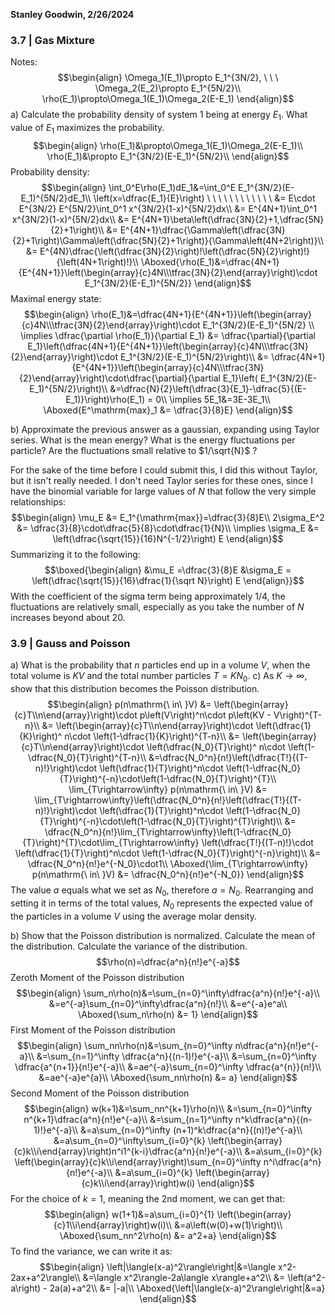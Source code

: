 **Stanley Goodwin, 2/26/2024**

### 3.7 | Gas Mixture
Notes:
$$\begin{align}
\Omega_1(E_1)\propto E_1^{3N/2}, \ \ \ \Omega_2(E_2)\propto E_1^{5N/2}\\
\rho(E_1)\propto\Omega_1(E_1)\Omega_2(E-E_1)
\end{align}$$
a) Calculate the probability density of system 1 being at energy $E_1$.
	What value of $E_1$ maximizes the probability.
$$\begin{align}
\rho(E_1)&\propto\Omega_1(E_1)\Omega_2(E-E_1)\\
\rho(E_1)&\propto E_1^{3N/2}(E-E_1)^{5N/2}\\
\end{align}$$
Probability density:
$$\begin{align}
\int_0^E\rho(E_1)dE_1&=\int_0^E E_1^{3N/2}(E-E_1)^{5N/2}dE_1\\
\left(x=\dfrac{E_1}{E}\right) \ \ \ \ \ \ \ \ \ \ \ \ &= E\cdot E^{3N/2} E^{5N/2}\int_0^1 x^{3N/2}(1-x)^{5N/2}dx\\
&= E^{4N+1}\int_0^1 x^{3N/2}(1-x)^{5N/2}dx\\
&= E^{4N+1}\beta\left(\dfrac{3N}{2}+1,\dfrac{5N}{2}+1\right)\\
&= E^{4N+1}\dfrac{\Gamma\left(\dfrac{3N}{2}+1\right)\Gamma\left(\dfrac{5N}{2}+1\right)}{\Gamma\left(4N+2\right)}\\
&= E^{4N}\dfrac{\left(\dfrac{3N}{2}\right)!\left(\dfrac{5N}{2}\right)!}{\left(4N+1\right)!}\\
\Aboxed{\rho(E_1)&=\dfrac{4N+1}{E^{4N+1}}\left(\begin{array}{c}4N\\\tfrac{3N}{2}\end{array}\right)\cdot E_1^{3N/2}(E-E_1)^{5N/2}}
\end{align}$$
Maximal energy state:
$$\begin{align}
\rho(E_1)&=\dfrac{4N+1}{E^{4N+1}}\left(\begin{array}{c}4N\\\tfrac{3N}{2}\end{array}\right)\cdot E_1^{3N/2}(E-E_1)^{5N/2} \\
\implies \dfrac{\partial \rho(E_1)}{\partial E_1} &= \dfrac{\partial}{\partial E_1}\left(\dfrac{4N+1}{E^{4N+1}}\left(\begin{array}{c}4N\\\tfrac{3N}{2}\end{array}\right)\cdot E_1^{3N/2}(E-E_1)^{5N/2}\right)\\
&= \dfrac{4N+1}{E^{4N+1}}\left(\begin{array}{c}4N\\\tfrac{3N}{2}\end{array}\right)\cdot\dfrac{\partial}{\partial E_1}\left( E_1^{3N/2}(E-E_1)^{5N/2}\right)\\
&=\dfrac{N}{2}\left(\dfrac{3}{E_1}-\dfrac{5}{(E-E_1)}\right)\rho(E_1) = 0\\
\implies 5E_1&=3E-3E_1\\
\Aboxed{E^\mathrm{max}_1 &= \dfrac{3}{8}E}
\end{align}$$

b) Approximate the previous answer as a gaussian, expanding using Taylor series.
	What is the mean energy?
	What is the energy fluctuations per particle?
	Are the fluctuations small relative to $1/\sqrt{N}$ ?

For the sake of the time before I could submit this, I did this without Taylor, but it isn't really needed.
I don't need Taylor series for these ones, since I have the binomial variable for large values of $N$ that follow the very simple relationships:
$$\begin{align}
\mu_E &= E_1^{\mathrm{max}}=\dfrac{3}{8}E\\
2\sigma_E^2 &= \dfrac{3}{8}\cdot\dfrac{5}{8}\cdot\dfrac{1}{N}\\
\implies \sigma_E &= \left(\dfrac{\sqrt{15}}{16}N^{-1/2}\right) E
\end{align}$$
Summarizing it to the following:
$$\boxed{\begin{align}
&\mu_E =\dfrac{3}{8}E &\sigma_E = \left(\dfrac{\sqrt{15}}{16}\dfrac{1}{\sqrt N}\right) E
\end{align}}$$
With the coefficient of the sigma term being approximately 1/4, the fluctuations are relatively small, especially as you take the number of $N$ increases beyond about 20.





### 3.9 | Gauss and Poisson

a) What is the probability that $n$ particles end up in a volume $V$, when the total volume is $KV$ and the total number particles $T = KN_0$.
c) As $K\rightarrow\infty$, show that this distribution becomes the Poisson distribution.
$$\begin{align}
p(n\mathrm{\ in\ }V) &= \left(\begin{array}{c}T\\n\end{array}\right)\cdot p\left(V\right)^n\cdot p\left(KV - V\right)^{T-n}\\
&= \left(\begin{array}{c}T\\n\end{array}\right)\cdot \left(\dfrac{1}{K}\right)^ n\cdot \left(1-\dfrac{1}{K}\right)^{T-n}\\
&= \left(\begin{array}{c}T\\n\end{array}\right)\cdot \left(\dfrac{N_0}{T}\right)^ n\cdot \left(1-\dfrac{N_0}{T}\right)^{T-n}\\
&=\dfrac{N_0^n}{n!}\left(\dfrac{T!}{(T-n)!}\right)\cdot \left(\dfrac{1}{T}\right)^n\cdot \left(1-\dfrac{N_0}{T}\right)^{-n}\cdot\left(1-\dfrac{N_0}{T}\right)^{T}\\
\lim_{T\rightarrow\infty} p(n\mathrm{\ in\ }V) &= \lim_{T\rightarrow\infty}\left(\dfrac{N_0^n}{n!}\left(\dfrac{T!}{(T-n)!}\right)\cdot \left(\dfrac{1}{T}\right)^n\cdot \left(1-\dfrac{N_0}{T}\right)^{-n}\cdot\left(1-\dfrac{N_0}{T}\right)^{T}\right)\\
&= \dfrac{N_0^n}{n!}\lim_{T\rightarrow\infty}\left(1-\dfrac{N_0}{T}\right)^{T}\cdot\lim_{T\rightarrow\infty} \left(\dfrac{T!}{(T-n)!}\cdot \left(\dfrac{1}{T}\right)^n\cdot \left(1-\dfrac{N_0}{T}\right)^{-n}\right)\\
&= \dfrac{N_0^n}{n!}e^{-N_0}\cdot1\\
\Aboxed{\lim_{T\rightarrow\infty} p(n\mathrm{\ in\ }V) &= \dfrac{N_0^n}{n!}e^{-N_0}}
\end{align}$$
The value $a$ equals what we set as $N_0$, therefore $a = N_0$. Rearranging and setting it in terms of the total values, $N_0$ represents the expected value of the particles in a volume $V$ using the average molar density.


b) Show that the Poisson distribution is normalized.
	Calculate the mean of the distribution.
	Calculate the variance of the distribution.
$$\rho(n)=\dfrac{a^n}{n!}e^{-a}$$
Zeroth Moment of the Poisson distribution
$$\begin{align}
\sum_n\rho(n)&=\sum_{n=0}^\infty\dfrac{a^n}{n!}e^{-a}\\
&=e^{-a}\sum_{n=0}^\infty\dfrac{a^n}{n!}\\
&=e^{-a}e^a\\
\Aboxed{\sum_n\rho(n) &= 1}
\end{align}$$
First Moment of the Poisson distribution
$$\begin{align}
\sum_nn\rho(n)&=\sum_{n=0}^\infty n\dfrac{a^n}{n!}e^{-a}\\
&=\sum_{n=1}^\infty \dfrac{a^n}{(n-1)!}e^{-a}\\
&=\sum_{n=0}^\infty \dfrac{a^{n+1}}{n!}e^{-a}\\
&=ae^{-a}\sum_{n=0}^\infty \dfrac{a^{n}}{n!}\\
&=ae^{-a}e^{a}\\
\Aboxed{\sum_nn\rho(n) &= a}
\end{align}$$
Second Moment of the Poisson distribution
$$\begin{align}
w(k+1)&=\sum_nn^{k+1}\rho(n)\\
&=\sum_{n=0}^\infty n^{k+1}\dfrac{a^n}{n!}e^{-a}\\
&=\sum_{n=1}^\infty n^k\dfrac{a^n}{(n-1)!}e^{-a}\\
&=a\sum_{n=0}^\infty (n+1)^k\dfrac{a^n}{(n)!}e^{-a}\\
&=a\sum_{n=0}^\infty\sum_{i=0}^{k} \left(\begin{array}{c}k\\i\end{array}\right)n^i1^{k-i}\dfrac{a^n}{n!}e^{-a}\\
&=a\sum_{i=0}^{k} \left(\begin{array}{c}k\\i\end{array}\right)\sum_{n=0}^\infty n^i\dfrac{a^n}{n!}e^{-a}\\
&=a\sum_{i=0}^{k} \left(\begin{array}{c}k\\i\end{array}\right)w(i)
\end{align}$$
For the choice of $k = 1$, meaning the 2nd moment, we can get that:
$$\begin{align}
w(1+1)&=a\sum_{i=0}^{1} \left(\begin{array}{c}1\\i\end{array}\right)w(i)\\
&=a\left(w(0)+w(1)\right)\\
\Aboxed{\sum_nn^2\rho(n) &= a^2+a}
\end{align}$$
To find the variance, we can write it as:
$$\begin{align}
\left|\langle(x-a)^2\rangle\right|&=\langle x^2-2ax+a^2\rangle\\
&=\langle x^2\rangle-2a\langle x\rangle+a^2\\
&= \left(a^2-a\right) - 2a(a)+a^2\\
&= |-a|\\
\Aboxed{\left|\langle(x-a)^2\rangle\right|&=a}
\end{align}$$







